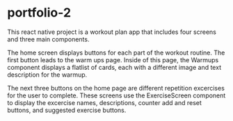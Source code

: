 # portfolio-2

This react native project is a workout plan app that includes four screens and three main components. 

The home screen displays buttons for each part of the workout routine. The first button leads to the warm ups page. Inside of this page, the Warmups component displays a flatlist of cards, each with a different image and text description for the warmup. 

The next three buttons on the home page are different repetition excercises for the user to complete. These screens use the ExerciseScreen component to display the excercise names, descriptions, counter add and reset buttons, and suggested exercise buttons.
